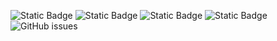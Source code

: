 ![Static Badge](https://img.shields.io/badge/blacklists-60-000000) ![Static Badge](https://img.shields.io/badge/blacklisted-2687153-cc0000) ![Static Badge](https://img.shields.io/badge/whitelisted-2245-00CC00) ![Static Badge](https://img.shields.io/badge/streaming_blacklist-28107-000000) ![GitHub issues](https://img.shields.io/github/issues/fabriziosalmi/blacklists)
